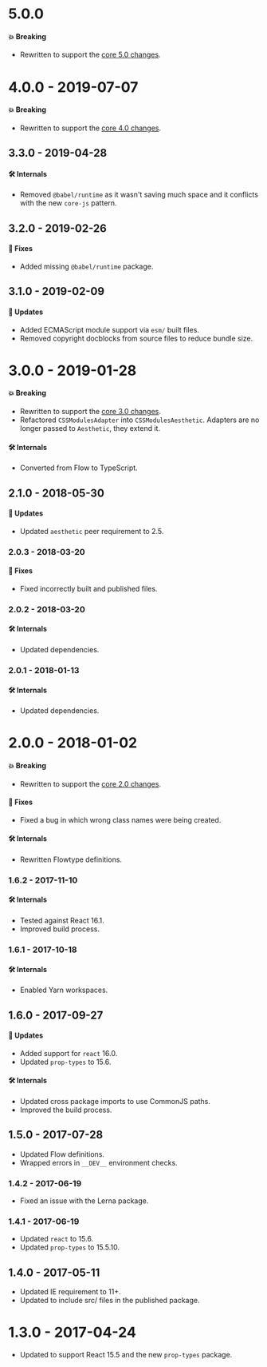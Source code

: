 # 5.0.0

#### 💥 Breaking

- Rewritten to support the
  [core 5.0 changes](https://github.com/milesj/aesthetic/blob/master/packages/aesthetic/CHANGELOG.md).

# 4.0.0 - 2019-07-07

#### 💥 Breaking

- Rewritten to support the
  [core 4.0 changes](https://github.com/milesj/aesthetic/blob/master/packages/aesthetic/CHANGELOG.md).

## 3.3.0 - 2019-04-28

#### 🛠 Internals

- Removed `@babel/runtime` as it wasn't saving much space and it conflicts with the new `core-js`
  pattern.

## 3.2.0 - 2019-02-26

#### 🐞 Fixes

- Added missing `@babel/runtime` package.

## 3.1.0 - 2019-02-09

#### 🚀 Updates

- Added ECMAScript module support via `esm/` built files.
- Removed copyright docblocks from source files to reduce bundle size.

# 3.0.0 - 2019-01-28

#### 💥 Breaking

- Rewritten to support the
  [core 3.0 changes](https://github.com/milesj/aesthetic/blob/master/packages/aesthetic/CHANGELOG.md).
- Refactored `CSSModulesAdapter` into `CSSModulesAesthetic`. Adapters are no longer passed to
  `Aesthetic`, they extend it.

#### 🛠 Internals

- Converted from Flow to TypeScript.

## 2.1.0 - 2018-05-30

#### 🚀 Updates

- Updated `aesthetic` peer requirement to 2.5.

### 2.0.3 - 2018-03-20

#### 🐞 Fixes

- Fixed incorrectly built and published files.

### 2.0.2 - 2018-03-20

#### 🛠 Internals

- Updated dependencies.

### 2.0.1 - 2018-01-13

#### 🛠 Internals

- Updated dependencies.

# 2.0.0 - 2018-01-02

#### 💥 Breaking

- Rewritten to support the
  [core 2.0 changes](https://github.com/milesj/aesthetic/blob/master/packages/aesthetic/CHANGELOG.md).

#### 🐞 Fixes

- Fixed a bug in which wrong class names were being created.

#### 🛠 Internals

- Rewritten Flowtype definitions.

### 1.6.2 - 2017-11-10

#### 🛠 Internals

- Tested against React 16.1.
- Improved build process.

### 1.6.1 - 2017-10-18

#### 🛠 Internals

- Enabled Yarn workspaces.

## 1.6.0 - 2017-09-27

#### 🚀 Updates

- Added support for `react` 16.0.
- Updated `prop-types` to 15.6.

#### 🛠 Internals

- Updated cross package imports to use CommonJS paths.
- Improved the build process.

## 1.5.0 - 2017-07-28

- Updated Flow definitions.
- Wrapped errors in `__DEV__` environment checks.

### 1.4.2 - 2017-06-19

- Fixed an issue with the Lerna package.

### 1.4.1 - 2017-06-19

- Updated `react` to 15.6.
- Updated `prop-types` to 15.5.10.

## 1.4.0 - 2017-05-11

- Updated IE requirement to 11+.
- Updated to include src/ files in the published package.

# 1.3.0 - 2017-04-24

- Updated to support React 15.5 and the new `prop-types` package.
